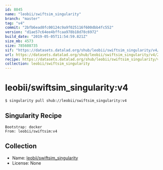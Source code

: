 ```yaml
---
id: 8845
name: "leobii/swiftsim_singularity"
branch: "master"
tag: "v4"
commit: "2bfb6ead0fc00124c9a9f025116f600dbb4fc552"
version: "d1ae57c64ee4bffcaa978b18d78c6972"
build_date: "2019-05-05T11:54:59.821Z"
size_mb: 4573
size: 785608735
sif: "https://datasets.datalad.org/shub/leobii/swiftsim_singularity/v4/2019-05-05-2bfb6ead-d1ae57c6/d1ae57c64ee4bffcaa978b18d78c6972.simg"
url: https://datasets.datalad.org/shub/leobii/swiftsim_singularity/v4/2019-05-05-2bfb6ead-d1ae57c6/
recipe: https://datasets.datalad.org/shub/leobii/swiftsim_singularity/v4/2019-05-05-2bfb6ead-d1ae57c6/Singularity
collection: leobii/swiftsim_singularity
---
```


# leobii/swiftsim_singularity:v4

```bash
$ singularity pull shub://leobii/swiftsim_singularity:v4
```

## Singularity Recipe

```singularity
Bootstrap: docker
From: leobii/swiftsim:v4
```

## Collection

 - Name: [leobii/swiftsim_singularity](https://github.com/leobii/swiftsim_singularity)
 - License: None

